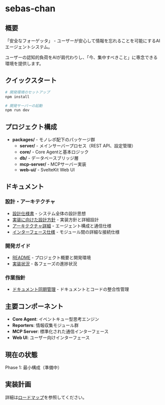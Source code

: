 # sebas-chan

## 概要

「安全なフォーゲッタ」 - ユーザーが安心して情報を忘れることを可能にするAIエージェントシステム。

ユーザーの認知的負荷をAIが肩代わりし、「今、集中すべきこと」に専念できる環境を提供します。

## クイックスタート

```bash
# 開発環境のセットアップ
npm install

# 開発サーバーの起動
npm run dev
```

## プロジェクト構成

- **packages/** - モノレポ配下のパッケージ群
  - **server/** - メインサーバープロセス（REST API、設定管理）
  - **core/** - Core Agentと基本ロジック
  - **db/** - データベースブリッジ層
  - **mcp-server/** - MCPサーバー実装
  - **web-ui/** - SvelteKit Web UI

## ドキュメント

### 設計・アーキテクチャ
- [設計仕様書](docs/ideas/1.設計仕様書.md) - システム全体の設計思想
- [実装に向けた設計方針](docs/ideas/3.実装に向けた設計方針.md) - 実装方針と詳細設計
- [アーキテクチャ詳細](docs/ARCHITECTURE.md) - エージェント構成と通信仕様
- [インターフェース仕様](docs/INTERFACES.md) - モジュール間の詳細な接続仕様

### 開発ガイド
- [README](README.md) - プロジェクト概要と開発環境
- [実装状況](docs/IMPLEMENTATION_STATUS.md) - 各フェーズの進捗状況

### 作業指針
- [ドキュメント同期管理](prompts/DOCUMENT_CODE_SYNC.md) - ドキュメントとコードの整合性管理

## 主要コンポーネント

- **Core Agent**: イベントキュー型思考エンジン
- **Reporters**: 情報収集モジュール群
- **MCP Server**: 標準化された通信インターフェース
- **Web UI**: ユーザー向けインターフェース

## 現在の状態

Phase 1: 最小構成（準備中）

## 実装計画

詳細は[ロードマップ](docs/ROADMAP.md)を参照してください。